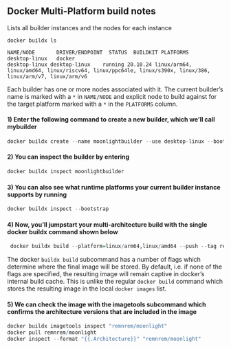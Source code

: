 ## Docker Multi-Platform build notes

Lists all builder instances and the nodes for each instance
```
docker buildx ls
```
```
NAME/NODE       DRIVER/ENDPOINT  STATUS  BUILDKIT PLATFORMS        
desktop-linux   docker                            
desktop-linux desktop-linux    running 20.10.24 linux/arm64, linux/amd64, linux/riscv64, linux/ppc64le, linux/s390x, linux/386, linux/arm/v7, linux/arm/v6
```
Each builder has one or more nodes associated with it. The current builder’s name is marked with a `*` in `NAME/NODE` and 
explicit node to build against for the target platform marked with a `*` in the `PLATFORMS` column.

#### 1) Enter the following command to create a new builder, which we’ll call mybuilder

```R
docker buildx create --name moonlightbuilder --use desktop-linux --bootstrap
```
#### 2) You can inspect the builder by entering
```R
docker buildx inspect moonlightbuilder
```
#### 3) You can also see what runtime platforms your current builder instance supports by running
```R
docker buildx inspect --bootstrap
```
#### 4) Now, you’ll jumpstart your multi-architecture build with the single docker buildx command shown below
```R
 docker buildx build --platform=linux/arm64,linux/amd64 --push --tag remnrem/moonlight:latest -f Dockerfile .

```
The docker `buildx build` subcommand has a number of flags which determine where the final image will be stored. By default, i.e. if none of the flags are specified, the resulting image will remain captive in docker’s internal build cache. This is unlike the regular `docker build` command which stores the resulting image in the local `docker images` list.

#### 5) We can check the image with the imagetools subcommand which confirms the architecture versions that are included in the image
```R
docker buildx imagetools inspect "remnrem/moonlight"
docker pull remnrem/moonlight
docker inspect --format "{{.Architecture}}" "remnrem/moonlight"
```
